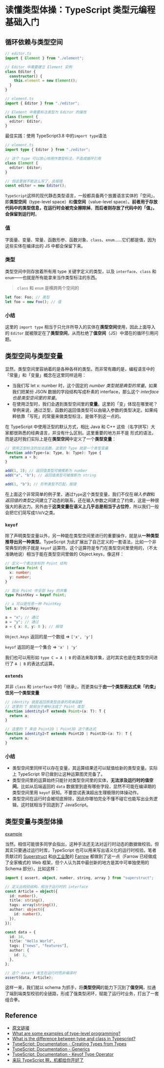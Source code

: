 # 读懂类型体操：TypeScript 类型元编程基础入门

## 循环依赖与类型空间

```ts
// editor.ts
import { Element } from "./element";

// Editor 中需要建立 Element 实例
class Editor {
  constructor() {
    this.element = new Element();
  }
}

// element.ts
import { Editor } from "./editor";

// Element 中需要标注类型为 Editor 的属性
class Element {
  editor: Editor;
}
```

最佳实践：使用 TypeScript3.8 中的`import type`语法

```ts
// element.ts
import type { Editor } from "./editor";

// 这个 type 可以放心地用作类型标注，不造成循环引用
class Element {
  editor: Editor;
}

// 但这里就不能这么写了，会报错
const editor = new Editor();
```

`TypeScript`这样的现代静态类型语言，一般都具备两个放置语言实体的「空间」，即**类型空间**（type-level space）和**值空间**（value-level space）。**前者用于存放代码中的类型信息，在运行时会被完全擦除掉**。**而后者则存放了代码中的「值」，会保留到运行时**。

### 值

字面量、变量、常量、函数形参、函数对象、`class`、`enum`……它们都是值，因为这些实体在编译出的 JS 中都会保留下来。

### 类型

类型空间中则存放着所有用 type 关键字定义的类型，以及 `interface`、`class` 和 `enum`——也就是所有能拿来当作类型标注的东西。

> `class` 和 `enum` 是横跨两个空间的

```ts
let foo: Foo; // 类型
let foo = new Foo(); // 值
```

### 小结

这里的 `import type` 相当于只允许所导入的实体在**类型空间**使用，因此上面导入的 `Editor` 就被限定在了**类型空间**，从而杜绝了**值空间**（JS）中潜在的循环引用问题。

## 类型空间与类型变量

显然，类型空间里容纳着的是各种各样的类型。而非常有趣的是，编程语言中的「常量」和「变量」概念在这里同样适用：

- 当我们写 let x: number 时，这个固定的 _number 类型就是典型的常量_。如果我们把某份 JSON 数据的字段结构写成朴素的 interface，那么这个 _interface 也是类型空间里的常量_。
- 在使用泛型时，我们会遇到类型空间里的**变量**。这里的「变」体现在哪里呢？举例来说，通过泛型，函数的返回值类型可以由输入参数的类型决定。如果纯粹依靠「写死」的常量来做类型标注，是做不到这一点的。

在 TypeScript 中使用泛型的默认方式，相比 Java 和 C++ 这些（名字拼写）大家都很熟悉的经典语言，并没有什么区别。这里重要的地方并不是 <T> 形式的语法，而是这时我们实际上是在**类型空间**中定义了一个**类型变量**：

```ts
// 使用泛型标注的加法函数，这里的 Type 就是一个类型变量
function add<Type>(a: Type, b: Type): Type {
  return a + b;
}

add(1, 2); // 返回值类型可被推断为 number
add("a", "b"); // 返回值类型可被推断为 string

add(1, "b"); // 形参类型不匹配，报错
```

在上面这个非常简单的例子里，通过`Type`这个类型变量，我们不仅在*输入参数*和*返回值的类型*之间建立了动态的联系，还在输入参数之间建立了约束，这是一种很强大的表达力。另外由于**这类变量在语义上几乎总是相当于占位符**，所以我们一般会把它们简写成`T`/`U`/`V`之类。

### `keyof`

除了声明类型变量以外，另一种能在类型空间里进行的重要操作，就是从**一种类型推导出另一种类型**。TypeScript 为此扩展出了自己定义的一套语法，比如一个非常典型的例子就是 `keyof` 运算符。这个运算符是专门在类型空间里使用的，（不太准确地说）相当于能在类型空间里做的 Object.keys，像这样：

```ts
// 定义一个表达坐标的 Point 结构
interface Point {
  x: number;
  y: number;
}

// 取出 Point 中全部 key 的并集
type PointKey = keyof Point;

// a 可以是任意一种 PointKey
let a: PointKey;

a = "x"; // 通过
a = "y"; // 通过
a = { x: 0, y: 0 }; // 报错
```

`Object.keys` 返回的是一个数组 => `['x', 'y']`

`keyof` 返回的是一个集合 => `'x' | 'y'`

我们也可以用形如 `type C = A | B` 的语法来取并集，这时其实也是在类型空间进行了 `A | B` 的表达式运算。

### `extends`

并非 `class` 和 `interface` 中的「继承」，而更类似于**由一个类型表达式来「约束」住另一个类型变量**

```ts
// identity 就是返回原类型自身的简单函数
// 这里的 T 就相当于被标注成了 Point 类型
function identity1<T extends Point>(a: T): T {
  return a;
}

// 这里的 T 来自 Point2D | Point3D 这个表达式
function identity2<T extends Point2D | Point3D>(a: T): T {
  return a;
}
```

### 小结

- 类型空间里同样可以存在变量，其运算结果还可以赋值给新的类型变量。实际上 TypeScript 早已做到让这种运算图灵完备了。
- 类型空间里的运算始终只能针对类型空间里的实体，**无法涉及运行时的值空间**。比如从后端返回的 `data` 数据里到底有哪些字段，显然不可能在编译期的类型空间里用 `keyof` 获知。不要尝试表演超出生理极限的体操动作。
- 类型空间在运行时会被彻底擦除，因此你哪怕完全不懂不碰它也能写出业务逻辑，这时就相当于回退到了 JavaScript。

## 类型变量与类型体操

[example](./type-example.ts)

当然，相信可能很多同学会指出，这种手法还无法对运行时动态的数据做校验。但其实只要通过运行时库，TypeScript 也可以用来写出语义化的运行时校验。笔者贡献过的 [Superstruct](https://github.com/ianstormtaylor/superstruct) 和[@工业聚](https://www.zhihu.com/people/6751e943236c0381facaf51cf6fa1f43)的 [Farrow](https://github.com/farrow-js/farrow) 都做到了这一点（Farrow 已经做成了全家桶式的 Web 框架，但个人认为其中最创新的地方是其中可单独使用的 Schema 部分）。比如这样：

```ts
import { assert, object, number, string, array } from "superstruct";

// 定义出校验结构，相当于运行时的 interface
const Article = object({
  id: number(),
  title: string(),
  tags: array(string()),
  author: object({
    id: number(),
  }),
});

const data = {
  id: 34,
  title: "Hello World",
  tags: ["news", "features"],
  author: {
    id: 1,
  },
};

// 这个 assert 发生在运行时而非编译时
assert(data, Article);
```

这样一来，我们就以 schema 为抓手，将**类型空间**的能力下沉到了**值空间**，拉通了端到端类型校验的全链路，形成了强类型闭环，赋能了运行时业务，打出了一套组合拳。

## Reference

- [原文链接](https://zhuanlan.zhihu.com/p/384172236)
- [What are some examples of type-level programming?](https://stackoverflow.com/questions/24481113/what-are-some-examples-of-type-level-programming)
- [What is the difference between type and class in Typescript?](https://stackoverflow.com/questions/51131898/what-is-the-difference-between-type-and-class-in-typescript/51132333%2351132333)
- [TypeScript: Documentation - Creating Types from Types](https://www.typescriptlang.org/docs/handbook/2/types-from-types.html)
- [TypeScript: Documentation - Generics](https://www.typescriptlang.org/docs/handbook/2/generics.html)
- [TypeScript: Documentation - Keyof Type Operator](https://www.typescriptlang.org/docs/handbook/2/keyof-types.html)
- [来玩 TypeScript 啊，机都给你开好了](https://www.zhihu.com/column/c_206498766)
